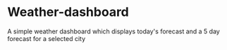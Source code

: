 # Weather-dashboard
A simple weather dashboard which displays today's forecast and a 5 day forecast for  a selected city
